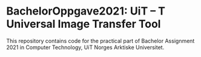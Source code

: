 # BachelorOppgave2021: UiT – T Universal Image Transfer Tool


This repository contains code for the practical part of Bachelor Assignment 2021 in Computer Technology, 
UiT Norges Arktiske Universitet.

